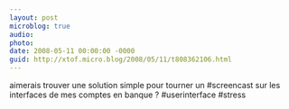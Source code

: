 ```yaml
---
layout: post
microblog: true
audio: 
photo: 
date: 2008-05-11 00:00:00 -0000
guid: http://xtof.micro.blog/2008/05/11/t808362106.html
---
```

aimerais trouver une solution simple pour tourner un #screencast sur les interfaces de mes comptes en banque ?  #userinterface #stress
